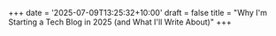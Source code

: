+++
date = '2025-07-09T13:25:32+10:00'
draft = false
title = "Why I'm Starting a Tech Blog in 2025 (and What I'll Write About)"
+++
